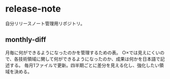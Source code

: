 # release-note
自分リリースノート管理用リポジトリ。

## monthly-diff
月毎に何ができるようになったのかを管理するための表。
○×では見えにくいので、各技術領域に関して何ができるようになったのか、成果は何かを日本語で記述する。
毎月1ファイルで更新。四半期ごとに差分を見える化し、強化したい領域を決める。

